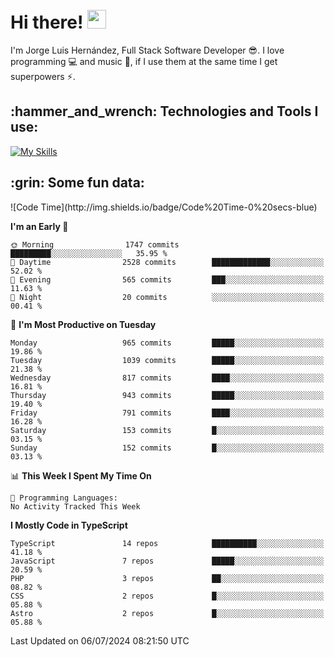 <h1 align="left">
 <abc>
  <br>Hi there! <img src="https://user-images.githubusercontent.com/42378118/110234147-e3259600-7f4e-11eb-95be-0c4047144dea.gif" width="30"><br>
 </abc>
</h1>

I'm Jorge Luis Hernández, Full Stack Software Developer :sunglasses:. I love programming :computer: and music :musical_score:, if I use them at the same time I get superpowers :zap:. 


<h2 align="left">:hammer_and_wrench: Technologies and Tools I use:</h2>

[![My Skills](https://skillicons.dev/icons?i=js,ts,html,css,py,vue,react,next,nest,postgres,mysql)](https://skillicons.dev)

<h2 align="left">:grin: Some fun data:</h2>
<!--START_SECTION:waka-->
![Code Time](http://img.shields.io/badge/Code%20Time-0%20secs-blue)

**I'm an Early 🐤** 

```text
🌞 Morning                1747 commits        █████████░░░░░░░░░░░░░░░░   35.95 % 
🌆 Daytime                2528 commits        █████████████░░░░░░░░░░░░   52.02 % 
🌃 Evening                565 commits         ███░░░░░░░░░░░░░░░░░░░░░░   11.63 % 
🌙 Night                  20 commits          ░░░░░░░░░░░░░░░░░░░░░░░░░   00.41 % 
```
📅 **I'm Most Productive on Tuesday** 

```text
Monday                   965 commits         █████░░░░░░░░░░░░░░░░░░░░   19.86 % 
Tuesday                  1039 commits        █████░░░░░░░░░░░░░░░░░░░░   21.38 % 
Wednesday                817 commits         ████░░░░░░░░░░░░░░░░░░░░░   16.81 % 
Thursday                 943 commits         █████░░░░░░░░░░░░░░░░░░░░   19.40 % 
Friday                   791 commits         ████░░░░░░░░░░░░░░░░░░░░░   16.28 % 
Saturday                 153 commits         █░░░░░░░░░░░░░░░░░░░░░░░░   03.15 % 
Sunday                   152 commits         █░░░░░░░░░░░░░░░░░░░░░░░░   03.13 % 
```


📊 **This Week I Spent My Time On** 

```text
💬 Programming Languages: 
No Activity Tracked This Week
```

**I Mostly Code in TypeScript** 

```text
TypeScript               14 repos            ██████████░░░░░░░░░░░░░░░   41.18 % 
JavaScript               7 repos             █████░░░░░░░░░░░░░░░░░░░░   20.59 % 
PHP                      3 repos             ██░░░░░░░░░░░░░░░░░░░░░░░   08.82 % 
CSS                      2 repos             █░░░░░░░░░░░░░░░░░░░░░░░░   05.88 % 
Astro                    2 repos             █░░░░░░░░░░░░░░░░░░░░░░░░   05.88 % 
```




 Last Updated on 06/07/2024 08:21:50 UTC
<!--END_SECTION:waka-->
